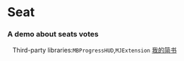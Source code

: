 # Seat
### A demo about seats votes<br>
    Third-party libraries:`MBProgressHUD`,`MJExtension`
[我的简书](http://www.jianshu.com/u/848ae424944b)
    
    

